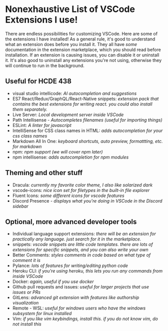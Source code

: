 # Nonexhaustive List of VSCode Extensions I use!

There are endless possibilities for customizing VSCode. Here are some of the
extensions I have installed! As a general rule, it's good to understand what an
extension does before you install it. They all have _some_ documentation in the
extension marketplace, which you should read before installation. If an
extension is causing issues, you can disable it or uninstall it. It's also good
to uninstall any extensions you're not using, otherwise they will continue to
run in the background.

## Useful for HCDE 438

- visual studio intellicode: _AI autocompletion and suggestions_
- ES7 React/Redux/GraphQL/React-Native snippets: _extension pack that contains
  the best extensions for writing react. you could also install them
  separately._
- Live Server: _Local development server inside VSCode_
- Path Intellisense - _Autocompletes filenames (useful for importing things)_
- ESLint: _A linter for javascript_
- IntelliSense for CSS class names in HTML: _adds autocompletion for your css
  class names_
- Markdown All In One: _keyboard shortcuts, auto preview, formattting, etc. for
  markdown_
- npm: _npm support (we will cover npm later)_
- npm intellisense: _adds autocompletion for npm modules_

## Theming and other stuff

- Dracula: _currently my favorite color theme, I also like solarized dark_
- vscode-icons: _nice icon set for filetypes in the built-in file explorer_
- Fluent Icons: _some different icons for vscode features_
- Discord Presence - _displays what you're doing in VSCode in the Discord
  sidebar_

## Optional, more advanced developer tools

- Individual language support extensions: _there will be an extension for
  practically any language. just search for it in the marketplace._
- snippets: _vscode snippets are little code templates. there are lots of
  extensions for specific snippets, and you can also write your own_
- Better Comments: _styles comments in code based on what type of comment it is_
- Pylance: _lots of features for writing/editing python code_
- Heroku CLI: _if you're using heroku, this lets you run any commands from
  inside VSCode_
- Docker: _again, useful if you use docker_
- Github pull requests and issues: _useful for larger projects that use issues
  or PRs_
- GitLens: _advanced git extension with features like authorship visualization_
- Remote - WSL: _useful for windows users who have the windows subsystem for
  linux installed_
- Vim: _if you like vim keybindings, install this. if you do not know vim, do
  not install this_
